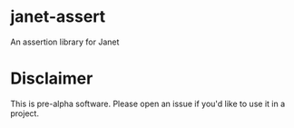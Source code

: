 # janet-assert

An assertion library for Janet

# Disclaimer

This is pre-alpha software. Please open an issue if you'd like to use it in a project.
